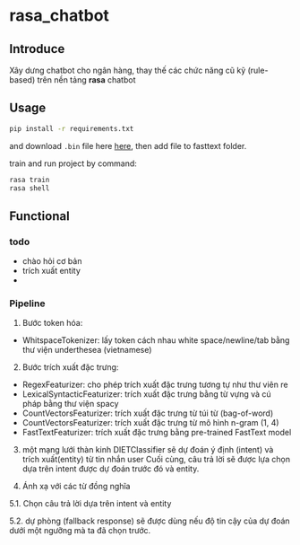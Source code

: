 # rasa_chatbot
## Introduce
Xây dưng chatbot cho ngân hàng, thay thế các chức năng cũ kỹ (rule-based) trên nền tảng **rasa** chatbot
## Usage
```bash
pip install -r requirements.txt
```
and download `.bin` file here [here](https://www.kaggle.com/datasets/aeryss/fasttext-vietnamese-word-vectors-full), then add file to fasttext folder.

train and run project by command:

```bash
rasa train
rasa shell
```
## Functional
### todo
- chào hỏi cơ bản
- trích xuất entity
- 

### Pipeline

1. Bước token hóa:
- WhitspaceTokenizer: lấy token cách nhau white space/newline/tab bằng thư viện underthesea (vietnamese)

2. Bước trích xuất đặc trưng:
- RegexFeaturizer: cho phép trích xuất đặc trưng tương tự như thư viên re
- LexicalSyntacticFeaturizer: trích xuất đặc trưng bằng từ vựng và cú pháp bằng thư viện spacy
- CountVectorsFeaturizer: trích xuất đặc trưng từ túi từ (bag-of-word)
- CountVectorsFeaturizer: trích xuất đặc trưng từ mô hình n-gram (1, 4)
- FastTextFeaturizer: trích xuất đặc trưng bằng pre-trained FastText model


3. một mạng lưới thàn kinh DIETClassifier sẽ dự đoán ý định (intent) và trích xuất(entity) từ tin nhắn user
Cuối cùng, câu trả lời sẽ được lựa chọn dựa trên intent được dự đoán trước đó và entity.

4. Ánh xạ với các từ đồng nghĩa

5.1. Chọn câu trả lời dựa trên intent và entity

5.2. dự phòng (fallback response) sẽ  được dùng nếu độ tin cậy của dự đoán
dưới một ngưỡng mà ta đã chọn trước.

